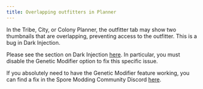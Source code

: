 ```yaml
---
title: Overlapping outfitters in Planner
---
```

In the Tribe, City, or Colony Planner, the outfitter tab may show two thumbnails that are overlapping, preventing access to the outfitter. This is a bug in Dark Injection.

Please see the section on Dark Injection [here](outdated-mods). In particular, you must disable the Genetic Modifier option to fix this specific issue.

If you absolutely need to have the Genetic Modifier feature working, you can find a fix in the Spore Modding Community Discord [here](https://discord.com/channels/368198218632396810/485195883198283807/732943635959513108).
